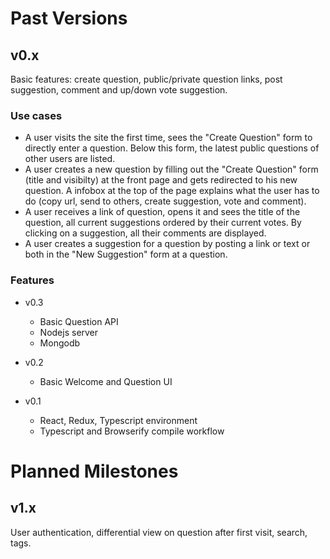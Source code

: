 # Past Versions

## v0.x
Basic features: create question, public/private question links, post suggestion, comment and up/down vote suggestion.

### Use cases
* A user visits the site the first time, sees the "Create Question" form to directly enter a question. Below this form, the latest public questions of other users are listed.
* A user creates a new question by filling out the "Create Question" form (title and visibilty) at the front page and gets redirected to his new question. A infobox at the top of the page explains what the user has to do (copy url, send to others, create suggestion, vote and comment).
* A user receives a link of question, opens it and sees the title of the question, all current suggestions ordered by their current votes. By clicking on a suggestion, all their comments are displayed.
* A user creates a suggestion for a question by posting a link or text or both in the "New Suggestion" form at a question.

### Features
* v0.3
  * Basic Question API
  * Nodejs server
  * Mongodb

* v0.2
  * Basic Welcome and Question UI

* v0.1
  * React, Redux, Typescript environment
  * Typescript and Browserify compile workflow


# Planned Milestones

## v1.x
User authentication, differential view on question after first visit, search, tags.